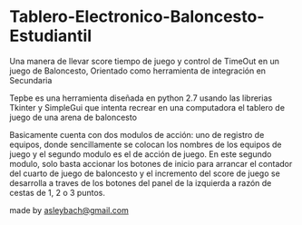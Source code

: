 # Tablero-Electronico-Baloncesto-Estudiantil
Una manera de llevar score tiempo de juego y control de TimeOut en un juego de Baloncesto, Orientado como herramienta de integración en Secundaria

Tepbe es una herramienta diseñada en python 2.7 usando las librerias Tkinter y SimpleGui que intenta recrear en una computadora
el tablero de juego de una arena de baloncesto

Basicamente cuenta con dos modulos de acción: uno de registro de equipos, donde sencillamente se colocan los nombres de los 
equipos de juego y el segundo modulo es el de acción de juego. En este segundo modulo, solo basta accionar los botones de
inicio para arrancar el contador del cuarto de juego de baloncesto y el incremento del score de juego se desarrolla a traves
de los botones del panel de la izquierda a razón de cestas de 1, 2 o 3 puntos.

made by asleybach@gmail.com
